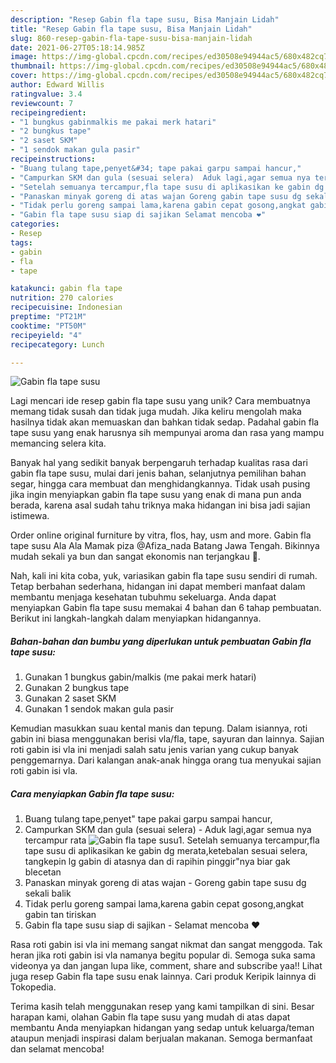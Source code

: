 ```yaml
---
description: "Resep Gabin fla tape susu, Bisa Manjain Lidah"
title: "Resep Gabin fla tape susu, Bisa Manjain Lidah"
slug: 860-resep-gabin-fla-tape-susu-bisa-manjain-lidah
date: 2021-06-27T05:18:14.985Z
image: https://img-global.cpcdn.com/recipes/ed30508e94944ac5/680x482cq70/gabin-fla-tape-susu-foto-resep-utama.jpg
thumbnail: https://img-global.cpcdn.com/recipes/ed30508e94944ac5/680x482cq70/gabin-fla-tape-susu-foto-resep-utama.jpg
cover: https://img-global.cpcdn.com/recipes/ed30508e94944ac5/680x482cq70/gabin-fla-tape-susu-foto-resep-utama.jpg
author: Edward Willis
ratingvalue: 3.4
reviewcount: 7
recipeingredient:
- "1 bungkus gabinmalkis me pakai merk hatari"
- "2 bungkus tape"
- "2 saset SKM"
- "1 sendok makan gula pasir"
recipeinstructions:
- "Buang tulang tape,penyet&#34; tape pakai garpu sampai hancur,"
- "Campurkan SKM dan gula (sesuai selera)  Aduk lagi,agar semua nya tercampur rata"
- "Setelah semuanya tercampur,fla tape susu di aplikasikan ke gabin dg merata,ketebalan sesuai selera, tangkepin lg gabin di atasnya dan di rapihin pinggir&#34;nya biar gak blecetan"
- "Panaskan minyak goreng di atas wajan Goreng gabin tape susu dg sekali balik"
- "Tidak perlu goreng sampai lama,karena gabin cepat gosong,angkat gabin tan tiriskan"
- "Gabin fla tape susu siap di sajikan Selamat mencoba ❤️"
categories:
- Resep
tags:
- gabin
- fla
- tape

katakunci: gabin fla tape 
nutrition: 270 calories
recipecuisine: Indonesian
preptime: "PT21M"
cooktime: "PT50M"
recipeyield: "4"
recipecategory: Lunch

---
```



![Gabin fla tape susu](https://img-global.cpcdn.com/recipes/ed30508e94944ac5/680x482cq70/gabin-fla-tape-susu-foto-resep-utama.jpg)

Lagi mencari ide resep gabin fla tape susu yang unik? Cara membuatnya memang tidak susah dan tidak juga mudah. Jika keliru mengolah maka hasilnya tidak akan memuaskan dan bahkan tidak sedap. Padahal gabin fla tape susu yang enak harusnya sih mempunyai aroma dan rasa yang mampu memancing selera kita.

Banyak hal yang sedikit banyak berpengaruh terhadap kualitas rasa dari gabin fla tape susu, mulai dari jenis bahan, selanjutnya pemilihan bahan segar, hingga cara membuat dan menghidangkannya. Tidak usah pusing jika ingin menyiapkan gabin fla tape susu yang enak di mana pun anda berada, karena asal sudah tahu triknya maka hidangan ini bisa jadi sajian istimewa.

Order online original furniture by vitra, flos, hay, usm and more. Gabin fla tape susu Ala Ala Mamak piza @Afiza_nada Batang Jawa Tengah. Bikinnya mudah sekali ya bun dan sangat ekonomis nan terjangkau 🥰.


Nah, kali ini kita coba, yuk, variasikan gabin fla tape susu sendiri di rumah. Tetap berbahan sederhana, hidangan ini dapat memberi manfaat dalam membantu menjaga kesehatan tubuhmu sekeluarga. Anda dapat menyiapkan Gabin fla tape susu memakai 4 bahan dan 6 tahap pembuatan. Berikut ini langkah-langkah dalam menyiapkan hidangannya.

<!--inarticleads1-->

##### Bahan-bahan dan bumbu yang diperlukan untuk pembuatan Gabin fla tape susu:

1. Gunakan 1 bungkus gabin/malkis (me pakai merk hatari)
1. Gunakan 2 bungkus tape
1. Gunakan 2 saset SKM
1. Gunakan 1 sendok makan gula pasir


Kemudian masukkan suau kental manis dan tepung. Dalam isiannya, roti gabin ini biasa menggunakan berisi vla/fla, tape, sayuran dan lainnya. Sajian roti gabin isi vla ini menjadi salah satu jenis varian yang cukup banyak penggemarnya. Dari kalangan anak-anak hingga orang tua menyukai sajian roti gabin isi vla. 

<!--inarticleads2-->

##### Cara menyiapkan Gabin fla tape susu:

1. Buang tulang tape,penyet&#34; tape pakai garpu sampai hancur,
1. Campurkan SKM dan gula (sesuai selera)  - Aduk lagi,agar semua nya tercampur rata
<img src="//assets-global.cpcdn.com/assets/icons/button_play-2c75c40dde080a61004c1f40b05d8f140eaff45d7e9e6481dc71c63d2e7c4909.png" alt="Gabin fla tape susu">1. Setelah semuanya tercampur,fla tape susu di aplikasikan ke gabin dg merata,ketebalan sesuai selera, tangkepin lg gabin di atasnya dan di rapihin pinggir&#34;nya biar gak blecetan
1. Panaskan minyak goreng di atas wajan - Goreng gabin tape susu dg sekali balik
1. Tidak perlu goreng sampai lama,karena gabin cepat gosong,angkat gabin tan tiriskan
1. Gabin fla tape susu siap di sajikan - Selamat mencoba ❤️


Rasa roti gabin isi vla ini memang sangat nikmat dan sangat menggoda. Tak heran jika roti gabin isi vla namanya begitu popular di. Semoga suka sama videonya ya dan jangan lupa like, comment, share and subscribe yaa!! Lihat juga resep Gabin fla tape susu enak lainnya. Cari produk Keripik lainnya di Tokopedia. 

Terima kasih telah menggunakan resep yang kami tampilkan di sini. Besar harapan kami, olahan Gabin fla tape susu yang mudah di atas dapat membantu Anda menyiapkan hidangan yang sedap untuk keluarga/teman ataupun menjadi inspirasi dalam berjualan makanan. Semoga bermanfaat dan selamat mencoba!
